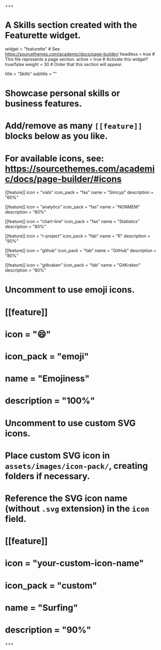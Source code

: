 +++
# A Skills section created with the Featurette widget.
widget = "featurette"  # See https://sourcethemes.com/academic/docs/page-builder/
headless = true  # This file represents a page section.
active = true  # Activate this widget? true/false
weight = 30  # Order that this section will appear.

title = "Skills"
subtitle = ""

# Showcase personal skills or business features.
# 
# Add/remove as many `[[feature]]` blocks below as you like.
# 
# For available icons, see: https://sourcethemes.com/academic/docs/page-builder/#icons
  
[[feature]]
  icon = "vials"
  icon_pack = "fas"
  name = "Simcyp"
  description = "60%"
  
[[feature]]
  icon = "analytics"
  icon_pack = "fas"
  name = "NONMEM"
  description = "80%"

[[feature]]
  icon = "chart-line"
  icon_pack = "fas"
  name = "Statistics"
  description = "80%"  

[[feature]]
  icon = "r-project"
  icon_pack = "fab"
  name = "R"
  description = "90%"

[[feature]]
  icon = "github"
  icon_pack = "fab"
  name = "GitHub"
  description = "80%"
  
[[feature]]
  icon = "gitkraken"
  icon_pack = "fab"
  name = "GitKraken"
  description = "80%"  

# Uncomment to use emoji icons.
# [[feature]]
#  icon = ":smile:"
#  icon_pack = "emoji"
#  name = "Emojiness"
#  description = "100%"  

# Uncomment to use custom SVG icons.
# Place custom SVG icon in `assets/images/icon-pack/`, creating folders if necessary.
# Reference the SVG icon name (without `.svg` extension) in the `icon` field.
# [[feature]]
#  icon = "your-custom-icon-name"
#  icon_pack = "custom"
#  name = "Surfing"
#  description = "90%"

+++
